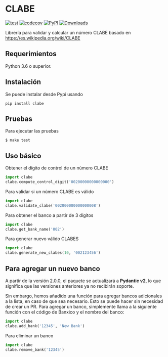 # CLABE

[![test](https://github.com/cuenca-mx/clabe-python/workflows/test/badge.svg)](https://github.com/cuenca-mx/clabe-python/actions?query=workflow%3Atest)
[![codecov](https://codecov.io/gh/cuenca-mx/clabe-python/branch/main/graph/badge.svg)](https://codecov.io/gh/cuenca-mx/clabe-python)
[![PyPI](https://img.shields.io/pypi/v/clabe.svg)](https://pypi.org/project/clabe/)
[![Downloads](https://pepy.tech/badge/clabe)](https://pepy.tech/project/clabe)

Librería para validar y calcular un número CLABE basado en
https://es.wikipedia.org/wiki/CLABE

## Requerimientos

Python 3.6 o superior.

## Instalación

Se puede instalar desde Pypi usando

```
pip install clabe
```

## Pruebas

Para ejecutar las pruebas

```
$ make test
```

## Uso básico

Obtener el dígito de control de un número CLABE

```python
import clabe
clabe.compute_control_digit('00200000000000000')
```

Para validar si un número CLABE es válido

```python
import clabe
clabe.validate_clabe('002000000000000008')
```

Para obtener el banco a partir de 3 dígitos

```python
import clabe
clabe.get_bank_name('002')
```

Para generar nuevo válido CLABES

```python
import clabe
clabe.generate_new_clabes(10, '002123456')
```

## Para agregar un nuevo banco

A partir de la versión 2.0.0, el paquete se actualizará a **Pydantic v2**, lo que significa que las versiones anteriores ya no recibirán soporte.

Sin embargo, hemos añadido una función para agregar bancos adicionales a la lista, en caso de que sea necesario. Esto se puede hacer sin necesidad de crear un PR. Para agregar un banco, simplemente llama a la siguiente función con el código de Banxico y el nombre del banco:

```python
import clabe
clabe.add_bank('12345', 'New Bank')
```

Para eliminar un banco

```python
import clabe
clabe.remove_bank('12345')
```
